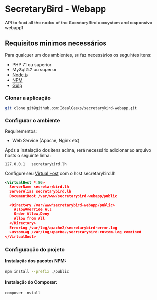 # SecretaryBird - Webapp
API to feed all the nodes of the SecretaryBird ecosystem and responsive webapp1

## Requisitos minimos necessários

Para qualquer um dos ambientes, se faz necessários os seguintes itens:

* PHP 7.1 ou superior
* MySql 5.7 ou superior
* [Node.js](https://nodejs.org/en/)
* [NPM](https://www.npmjs.com/)
* [Gulp](https://gulpjs.com/)

### Clonar a aplicação 

```bash
git clone git@github.com:IdealGeeks/secretarybird-webapp.git
```

### Configurar o ambiente
Requirementos:
- Web Service (Apache, Nginx etc)

Após a instalação dos itens acima, será necessário adicionar ao arquivo hosts o seguinte linha: 
```
127.0.0.1   secretarybird.lh
```

Configure seu [Virtual Host](https://www.digitalocean.com/community/tutorials/how-to-set-up-apache-virtual-hosts-on-ubuntu-16-04#step-four-—-create-new-virtual-host-files) com o host secretarybird.lh
```xml
<VirtualHost *:80>
  ServerName secretarybird.lh
  ServerAlias secretarybird.lh
  DocumentRoot /var/www/secretarybird-webapp/public

  <Directory /var/www/secretarybird-webapp/public>
    AllowOverride All
    Order Allow,Deny
    Allow from All 
  </Directory>
  ErrorLog /var/log/apache2/secretarybird-error.log
  CustomLog /var/log/apache2/secretarybird-custom.log combined
</VirtualHost>
```

### Configuração do projeto

#### Instalação dos pacotes NPM:

```bash
npm install --prefix ./public
```

#### Instalação do Composer:

```bash
composer install
```
